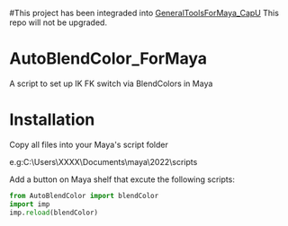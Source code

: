 #This project has been integraded into [GeneralToolsForMaya_CapU](https://github.com/xht8723/GeneralToolsForMaya_CapU)
This repo will not be upgraded.

# AutoBlendColor_ForMaya
A script to set up IK FK switch via BlendColors in Maya

# Installation
Copy all files into your Maya's script folder

e.g:C:\Users\XXXX\Documents\maya\2022\scripts

Add a button on Maya shelf that excute the following scripts:

```python
from AutoBlendColor import blendColor
import imp
imp.reload(blendColor)
